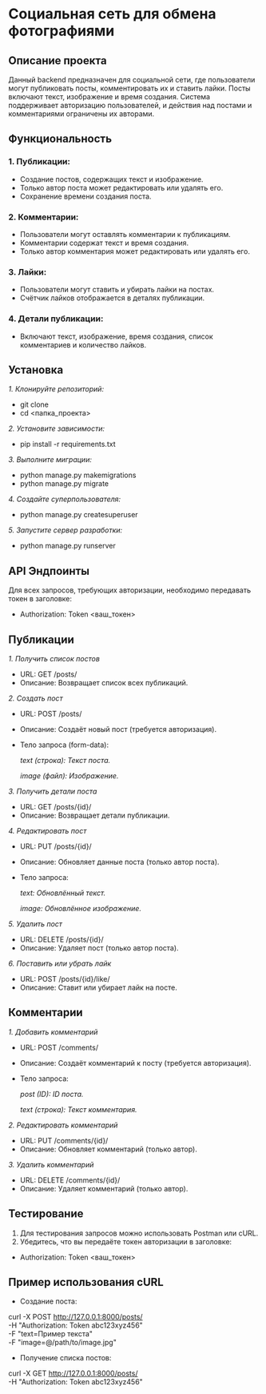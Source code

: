 # Социальная сеть для обмена фотографиями
## Описание проекта
Данный backend предназначен для социальной сети, где пользователи могут публиковать посты, комментировать их и ставить лайки. Посты включают текст, изображение и время создания. Система поддерживает авторизацию пользователей, и действия над постами и комментариями ограничены их авторами.

## Функциональность
### 1. Публикации:

- Создание постов, содержащих текст и изображение.
- Только автор поста может редактировать или удалять его.
- Сохранение времени создания поста.
### 2. Комментарии:

- Пользователи могут оставлять комментарии к публикациям.
- Комментарии содержат текст и время создания.
- Только автор комментария может редактировать или удалять его.
### 3. Лайки:

- Пользователи могут ставить и убирать лайки на постах.
- Счётчик лайков отображается в деталях публикации.
### 4. Детали публикации:

- Включают текст, изображение, время создания, список комментариев и количество лайков.
## Установка
*1. Клонируйте репозиторий:*
- git clone <URL>
- cd <папка_проекта>
  
*2. Установите зависимости:*
- pip install -r requirements.txt
  
*3. Выполните миграции:*
- python manage.py makemigrations
- python manage.py migrate
  
*4. Создайте суперпользователя:*
- python manage.py createsuperuser
  
*5. Запустите сервер разработки:*
- python manage.py runserver
  
## API Эндпоинты
Для всех запросов, требующих авторизации, необходимо передавать токен в заголовке:
- Authorization: Token <ваш_токен>
## Публикации

*1. Получить список постов*
- URL: GET /posts/
- Описание: Возвращает список всех публикаций.

*2. Создать пост*
- URL: POST /posts/
- Описание: Создаёт новый пост (требуется авторизация).
- Тело запроса (form-data):
  
  *text (строка): Текст поста.*
 
  *image (файл): Изображение.*

*3. Получить детали поста*
- URL: GET /posts/{id}/
- Описание: Возвращает детали публикации.
  
*4. Редактировать пост*
- URL: PUT /posts/{id}/
- Описание: Обновляет данные поста (только автор поста).
- Тело запроса:
  
  *text: Обновлённый текст.*
  
  *image: Обновлённое изображение.*
  
*5. Удалить пост*
- URL: DELETE /posts/{id}/
- Описание: Удаляет пост (только автор поста).
  
*6. Поставить или убрать лайк*
- URL: POST /posts/{id}/like/
- Описание: Ставит или убирает лайк на посте.

## Комментарии

*1. Добавить комментарий*
- URL: POST /comments/
- Описание: Создаёт комментарий к посту (требуется авторизация).
- Тело запроса:
  
  *post (ID): ID поста.*
  
  *text (строка): Текст комментария.*

*2. Редактировать комментарий*
- URL: PUT /comments/{id}/
- Описание: Обновляет комментарий (только автор).
  
*3. Удалить комментарий*
- URL: DELETE /comments/{id}/
- Описание: Удаляет комментарий (только автор).
  
## Тестирование
1. Для тестирования запросов можно использовать Postman или cURL.
2. Убедитесь, что вы передаёте токен авторизации в заголовке:
- Authorization: Token <ваш_токен>
## Пример использования cURL
- Создание поста:
  
curl -X POST http://127.0.0.1:8000/posts/ \
-H "Authorization: Token abc123xyz456" \
-F "text=Пример текста" \
-F "image=@/path/to/image.jpg"
- Получение списка постов:
  
curl -X GET http://127.0.0.1:8000/posts/ \
-H "Authorization: Token abc123xyz456"
